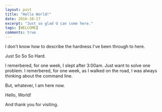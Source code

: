 ```yaml
---
layout: post
title: "Hello World!"
date: 2016-10-17
excerpt: "Just so glad U can come here."
tags: [WELCOME]
comments: true
---
```


I don't know how to describe the hardness I've been through to here.

Just So So So Hard.

I remerbered, for one week, I slept after 3:00am. Just want to solve one problem.
I remerbered, for one week, as I walked on the road, I was always thinking about the command line.

But, whatever, I am here now.

Hello, World!

And thank you for visiting.